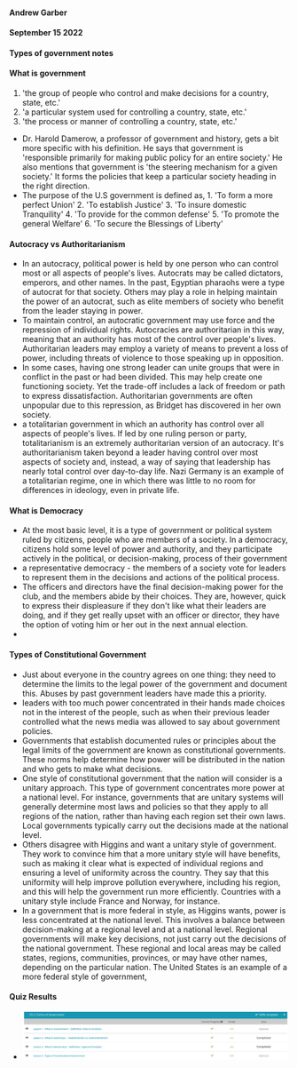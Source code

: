 #### Andrew Garber
#### September 15 2022
#### Types of government notes

#### What is government 
 1. 'the group of people who control and make decisions for a country, state, etc.'
 2. 'a particular system used for controlling a country, state, etc.'
 3. 'the process or manner of controlling a country, state, etc.'
 - Dr. Harold Damerow, a professor of government and history, gets a bit more specific with his definition. He says that government is 'responsible primarily for making public policy for an entire society.' He also mentions that government is 'the steering mechanism for a given society.' It forms the policies that keep a particular society heading in the right direction.
 - The purpose of the U.S government is defined as, 1. 'To form a more perfect Union' 2. 'To establish Justice' 3. 'To insure domestic Tranquility' 4. 'To provide for the common defense' 5. 'To promote the general Welfare' 6. 'To secure the Blessings of Liberty'

#### Autocracy vs Authoritarianism
 - In an autocracy, political power is held by one person who can control most or all aspects of people's lives. Autocrats may be called dictators, emperors, and other names. In the past, Egyptian pharaohs were a type of autocrat for that society. Others may play a role in helping maintain the power of an autocrat, such as elite members of society who benefit from the leader staying in power.
 - To maintain control, an autocratic government may use force and the repression of individual rights. Autocracies are authoritarian in this way, meaning that an authority has most of the control over people's lives. Authoritarian leaders may employ a variety of means to prevent a loss of power, including threats of violence to those speaking up in opposition.
 - In some cases, having one strong leader can unite groups that were in conflict in the past or had been divided. This may help create one functioning society. Yet the trade-off includes a lack of freedom or path to express dissatisfaction. Authoritarian governments are often unpopular due to this repression, as Bridget has discovered in her own society.
 - a totalitarian government in which an authority has control over all aspects of people's lives. If led by one ruling person or party, totalitarianism is an extremely authoritarian version of an autocracy. It's authoritarianism taken beyond a leader having control over most aspects of society and, instead, a way of saying that leadership has nearly total control over day-to-day life. Nazi Germany is an example of a totalitarian regime, one in which there was little to no room for differences in ideology, even in private life.

#### What is Democracy 
 - At the most basic level, it is a type of government or political system ruled by citizens, people who are members of a society. In a democracy, citizens hold some level of power and authority, and they participate actively in the political, or decision-making, process of their government
 - a representative democracy - the members of a society vote for leaders to represent them in the decisions and actions of the political process.
 - The officers and directors have the final decision-making power for the club, and the members abide by their choices. They are, however, quick to express their displeasure if they don't like what their leaders are doing, and if they get really upset with an officer or director, they have the option of voting him or her out in the next annual election.
 - 

#### Types of Constitutional Government
 - Just about everyone in the country agrees on one thing: they need to determine the limits to the legal power of the government and document this. Abuses by past government leaders have made this a priority.
 - leaders with too much power concentrated in their hands made choices not in the interest of the people, such as when their previous leader controlled what the news media was allowed to say about government policies.
 - Governments that establish documented rules or principles about the legal limits of the government are known as constitutional governments. These norms help determine how power will be distributed in the nation and who gets to make what decisions.
 - One style of constitutional government that the nation will consider is a unitary approach. This type of government concentrates more power at a national level. For instance, governments that are unitary systems will generally determine most laws and policies so that they apply to all regions of the nation, rather than having each region set their own laws. Local governments typically carry out the decisions made at the national level.
 - Others disagree with Higgins and want a unitary style of government. They work to convince him that a more unitary style will have benefits, such as making it clear what is expected of individual regions and ensuring a level of uniformity across the country. They say that this uniformity will help improve pollution everywhere, including his region, and this will help the government run more efficiently. Countries with a unitary style include France and Norway, for instance.
 - In a government that is more federal in style, as Higgins wants, power is less concentrated at the national level. This involves a balance between decision-making at a regional level and at a national level. Regional governments will make key decisions, not just carry out the decisions of the national government. These regional and local areas may be called states, regions, communities, provinces, or may have other names, depending on the particular nation. The United States is an example of a more federal style of government, 

#### Quiz Results
 - ![](Media/formsofgovernment.png)